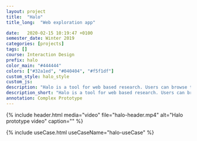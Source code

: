 ```yaml
---
layout: project
title:  "Halo"
title_long:  "Web exploration app"

date:   2020-02-15 10:19:47 +0100
semester_date: Winter 2019
categories: [projects]
tags: []
course: Interaction Design
prefix: halo
color_main: "#444444"
colors: ["#32a1ed", "#040404", "#f5f1df"]
custom_style: halo_style
custom_js: 
description: "Halo is a tool for web based research. Users can browse the web with a newly designed radial interface using semantic connections. A history lets users review research sessions so they can focus on exploring while not having to worry about losing information."
description_short: "Halo is a tool for web based research. Users can browse the web with a newly designed radial interface using semantic connections."
annotation: Complex Prototype
---
```


{% include header.html 
    media="video"
    file="halo-header.mp4" 
    alt="Halo prototype video" 
    caption="" %}


{% include useCase.html useCaseName="halo-useCase" %}
